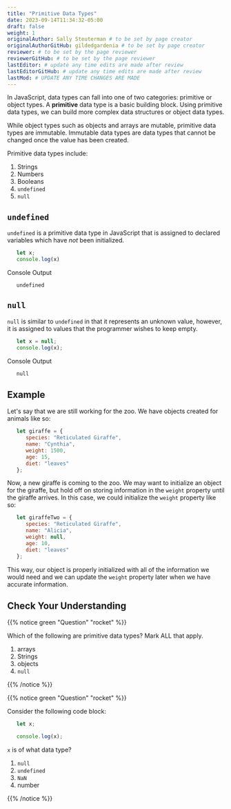 ```yaml
---
title: "Primitive Data Types"
date: 2023-09-14T11:34:32-05:00
draft: false
weight: 1
originalAuthor: Sally Steuterman # to be set by page creator
originalAuthorGitHub: gildedgardenia # to be set by page creator
reviewer: # to be set by the page reviewer
reviewerGitHub: # to be set by the page reviewer
lastEditor: # update any time edits are made after review
lastEditorGitHub: # update any time edits are made after review
lastMod: # UPDATE ANY TIME CHANGES ARE MADE
---
```


In JavaScript, data types can fall into one of two categories: primitive or object types.
A **primitive** data type is a basic building block.
Using primitive data types, we can build more complex data structures or object data types.

While object types such as objects and arrays are mutable, primitive data types are immutable.
Immutable data types are data types that cannot be changed once the value has been created.

Primitive data types include:

1. Strings
1. Numbers
1. Booleans
1. `undefined`
1. `null`

## `undefined`

`undefined` is a primitive data type in JavaScript that is assigned to declared variables which have *not* been initialized.

```js
   let x;
   console.log(x)
```

Console Output

```console
   undefined
```

## `null`

`null` is similar to `undefined` in that it represents an unknown value, however, it is assigned to values that the programmer wishes to keep empty.

```js
   let x = null;
   console.log(x);
```

Console Output

```console
   null
```

## Example

Let's say that we are still working for the zoo. We have objects created for animals like so:

```js {linenos=table}
   let giraffe = {
      species: "Reticulated Giraffe",
      name: "Cynthia",
      weight: 1500,
      age: 15,
      diet: "leaves"
   };
```

Now, a new giraffe is coming to the zoo. We may want to initialize an object for the giraffe, but hold off on storing information in the `weight` property until the giraffe arrives.
In this case, we could initialize the `weight` property like so:

```js {linenos=table}
   let giraffeTwo = {
      species: "Reticulated Giraffe",
      name: "Alicia",
      weight: null,
      age: 10,
      diet: "leaves"
   };
```

This way, our object is properly initialized with all of the information we would need and we can update the `weight` property later when we have accurate information.

## Check Your Understanding

{{% notice green "Question" "rocket" %}}

   Which of the following are primitive data types? Mark ALL that apply.

   1. arrays
   1. Strings
   1. objects
   1. `null`

{{% /notice %}}

<!-- strings and null -->

{{% notice green "Question" "rocket" %}}

   Consider the following code block:

   ```js
      let x;

      console.log(x);
   ```

   `x` is of what data type?

   1. `null`
   1. `undefined`
   1. `NaN` 
   1. number

{{% /notice %}}

<!-- undefined -->